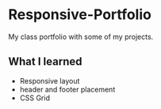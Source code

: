 # Responsive-Portfolio

My class portfolio with some of my projects.

## What I learned
* Responsive layout
* header and footer placement
* CSS Grid

